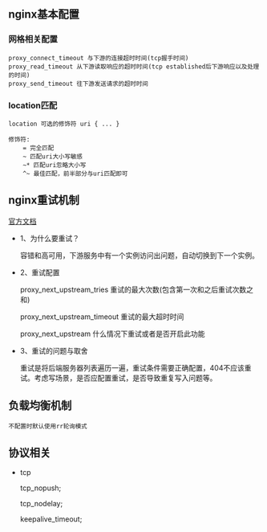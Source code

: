 
## nginx基本配置
    
### 网格相关配置
    proxy_connect_timeout 与下游的连接超时时间(tcp握手时间)
    proxy_read_timeout 从下游读取响应的超时时间(tcp established后下游响应以及处理的时间)
    proxy_send_timeout 往下游发送请求的超时时间

### location匹配

    location 可选的修饰符 uri { ... }

    修饰符:
        = 完全匹配
        ~ 匹配uri大小写敏感
        ~* 匹配uri忽略大小写
        ^~ 最佳匹配，前半部分与uri匹配即可

## nginx重试机制
[官方文档](http://nginx.org/en/docs/http/ngx_http_proxy_module.html)

* 1、为什么要重试？

    容错和高可用，下游服务中有一个实例访问出问题，自动切换到下一个实例。

* 2、重试配置

    proxy_next_upstream_tries 重试的最大次数(包含第一次和之后重试次数之和)

    proxy_next_upstream_timeout 重试的最大超时时间
    
    proxy_next_upstream 什么情况下重试或者是否开启此功能

* 3、重试的问题与取舍

    重试是将后端服务器列表遍历一遍，重试条件需要正确配置，404不应该重试。考虑写场景，是否应配置重试，是否导致重复写入问题等。

## 负载均衡机制
    不配置时默认使用rr轮询模式

## 协议相关
* tcp

    tcp_nopush;

    tcp_nodelay;

    keepalive_timeout;
